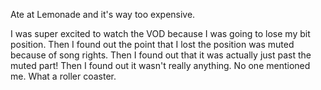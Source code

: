 Ate at Lemonade and it's way too expensive.

I was super excited to watch the VOD because I was going to lose my bit position. Then I found out the point that I lost the position was muted because of song rights. Then I found out that it was actually just past the muted part! Then I found out it wasn't really anything. No one mentioned me. What a roller coaster.
